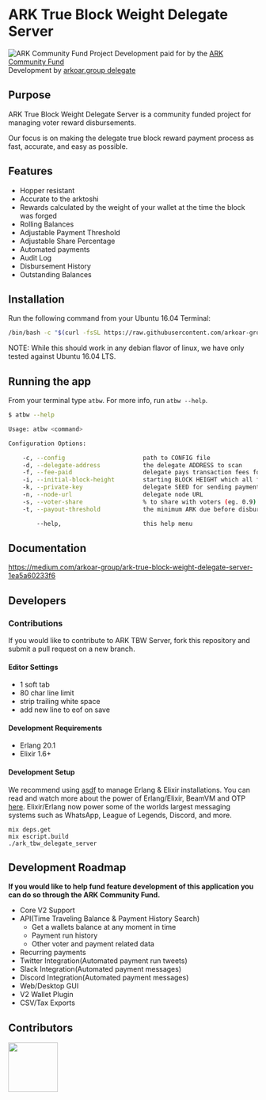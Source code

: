 # ARK True Block Weight Delegate Server
![ARK Community Fund Project](https://arkcommunity.fund/media-kit/funded/banner.png)
Development paid for by the
[ARK Community Fund](https://arkcommunity.fund/proposal/ark-tbw-delegate-server)<br/>
Development by [arkoar.group delegate](https://arkoar.group)

## Purpose
ARK True Block Weight Delegate Server is a community funded project for
managing voter reward disbursements.

Our focus is on making the delegate true block reward payment process as fast, accurate, and easy as possible.

## Features
- Hopper resistant
- Accurate to the arktoshi
- Rewards calculated by the weight of your wallet at the time the block was forged
- Rolling Balances
- Adjustable Payment Threshold
- Adjustable Share Percentage
- Automated payments
- Audit Log
- Disbursement History
- Outstanding Balances

## Installation

Run the following command from your Ubuntu 16.04 Terminal:

```sh
/bin/bash -c "$(curl -fsSL https://raw.githubusercontent.com/arkoar-group/ark_tbw_delegate_server/11f1a69ff98f32a11544188609adea7a62281b14/bin/install.sh)" && source ~/.bashrc
```

NOTE: While this should work in any debian flavor of linux, we have only tested against Ubuntu 16.04 LTS.

## Running the app

From your terminal type `atbw`. For more info, run `atbw --help`.

```sh
$ atbw --help

Usage: atbw <command>

Configuration Options:

    -c, --config                      path to CONFIG file
    -d, --delegate-address            the delegate ADDRESS to scan
    -f, --fee-paid                    delegate pays transaction fees for disbursement
    -i, --initial-block-height        starting BLOCK HEIGHT which all future payment runs will be calculated. This should be the block height of the last block you paid out.
    -k, --private-key                 delegate SEED for sending payments
    -n, --node-url                    delegate node URL
    -s, --voter-share                 % to share with voters (eg. 0.9)
    -t, --payout-threshold            the minimum ARK due before disbursement

        --help,                       this help menu
```

## Documentation

https://medium.com/arkoar-group/ark-true-block-weight-delegate-server-1ea5a60233f6

## Developers

### Contributions
If you would like to contribute to ARK TBW Server, fork this repository and
submit a pull request on a new branch.

#### Editor Settings
  - 1 soft tab
  - 80 char line limit
  - strip trailing white space
  - add new line to eof on save

#### Development Requirements
  - Erlang 20.1
  - Elixir 1.6+

#### Development Setup
We recommend using [asdf](https://github.com/asdf-vm/asdf) to manage Erlang & Elixir installations. You can read and watch more about the power of Erlang/Elixir, BeamVM and OTP [here](https://erlangcentral.org/tag/beam/). Elixir/Erlang now power some of the worlds largest messaging systems such as WhatsApp, League of Legends, Discord, and more.  

```
mix deps.get
mix escript.build
./ark_tbw_delegate_server
```

## Development Roadmap
**If you would like to help fund feature development of this application you can do so through the ARK Community Fund.**
- Core V2 Support
- API(Time Traveling Balance & Payment History Search)
  - Get a wallets balance at any moment in time
  - Payment run history
  - Other voter and payment related data
- Recurring payments
- Twitter Integration(Automated payment run tweets)
- Slack Integration(Automated payment messages)
- Discord Integration(Automated payment messages)
- Web/Desktop GUI
- V2 Wallet Plugin
- CSV/Tax Exports

## Contributors
<a href="https://github.com/arkoar-group">
  <img src="https://avatars0.githubusercontent.com/u/37595014?s=200&v=4"
    width="100">
  </img>
</a>
